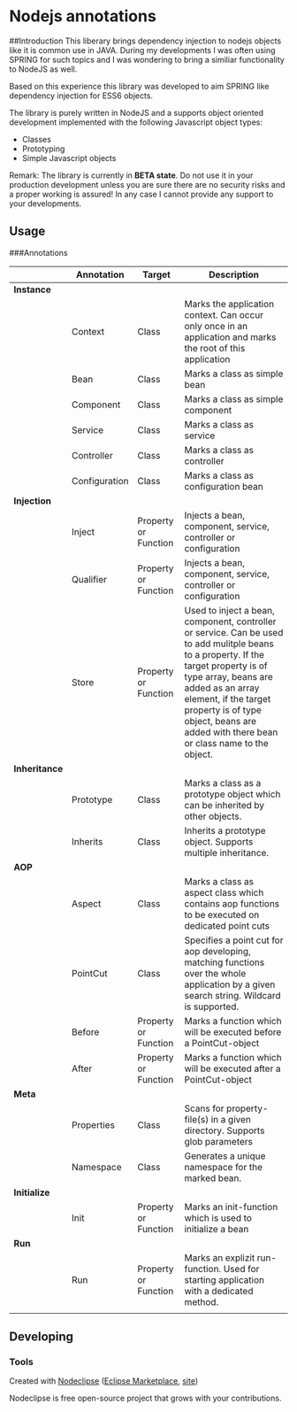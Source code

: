 # Nodejs annotations

##Introduction
This liberary brings dependency injection to nodejs objects like it is common use in JAVA.
During my developments I was often using SPRING for such topics and I was wondering to bring a similiar functionality to NodeJS as well. 

Based on this experience this library was developed to aim SPRING like dependency injection for ESS6 objects.

The library is purely written in NodeJS and a supports object oriented development implemented with the following Javascript object types:
 - Classes
 - Prototyping
 - Simple Javascript objects

 Remark: The library is currently in **BETA state**. Do not use it in your production development unless you are sure there are no security risks
 and a proper working is assured! In any case I cannot provide any support to your developments.

## Usage

###Annotations

|             | Annotation    | Target               | Description                                                                                                                                                                                                                                                                                    |
|-------------|---------------|----------------------|------------------------------------------------------------------------------------------------------------------------------------------------------------------------------------------------------------------------------------------------------------------------------------------------|
| **Instance**    |               |                      |                                                                                                                                                                                                                                                                                                |
|             | Context       | Class                | Marks the application context. Can occur only once in an application and marks the root of this application                                                                                                                                                                                    |
|             | Bean          | Class                | Marks a class as simple bean                                                                                                                                                                                                                                                                   |
|             | Component     | Class                | Marks a class as simple component                                                                                                                                                                                                                                                              |
|             | Service       | Class                | Marks a class as service                                                                                                                                                                                                                                                                       |
|             | Controller    | Class                | Marks a class as controller                                                                                                                                                                                                                                                                    |
|             | Configuration | Class                | Marks a class as configuration bean                                                                                                                                                                                                                                                            |
| **Injection**   |               |                      |                                                                                                                                                                                                                                                                                                |
|             | Inject        | Property or Function | Injects a bean, component, service, controller or configuration                                                                                                                                                                                                                                |
|             | Qualifier     | Property or Function | Injects a bean, component, service, controller or configuration                                                                                                                                                                                                                                |
|             | Store         | Property or Function | Used to inject a bean, component, controller or service. Can be used to add mulitple beans to a property. If the target property is of type array, beans are added as an array element, if the target property is of type object, beans are added with there bean or class name to the object. |
| **Inheritance** |               |                      |                                                                                                                                                                                                                                                                                                |
|             | Prototype     | Class                | Marks a class as a prototype object which can be inherited by other objects.                                                                                                                                                                                                                   |
|             | Inherits      | Class                | Inherits a prototype object. Supports multiple inheritance.                                                                                                                                                                                                                                    |
| **AOP**        |               |                      |                                                                                                                                                                                                                                                                                                |
|             | Aspect        | Class                | Marks a class as aspect class which contains aop functions to be executed on dedicated point cuts                                                                                                                                                                                              |
|             | PointCut      | Class                | Specifies a point cut for aop developing, matching functions over the whole application by a given search string. Wildcard is supported.                                                                                                                                                       |
|             | Before        | Property or Function | Marks a function which will be executed before a PointCut-object                                                                                                                                                                                                                               |
|             | After         | Property or Function | Marks a function which will be executed after a PointCut-object                                                                                                                                                                                                                                |
| **Meta**        |               |                      |                                                                                                                                                                                                                                                                                                |
|             | Properties    |   Class              | Scans for property-file(s) in a given directory. Supports glob parameters                                                                                                                                                                                                                      |
|             | Namespace     |   Class              | Generates a unique namespace for the marked bean.                                                                                                                                                                                                                                              |
| **Initialize**  |               |                      |                                                                                                                                                                                                                                                                                                |
|             | Init          | Property or Function | Marks an init-function which is used to initialize a bean                                                                                                                                                                                                                                      |
| **Run**         |               |                      |                                                                                                                                                                                                                                                                                                |
|             | Run           | Property or Function | Marks an explizit run-function. Used for starting application with a dedicated method.                                                                                                                                                                                                         |
                                                                                                                                                                                                                                                                                               |


## Developing



### Tools

Created with [Nodeclipse](https://github.com/Nodeclipse/nodeclipse-1)
 ([Eclipse Marketplace](http://marketplace.eclipse.org/content/nodeclipse), [site](http://www.nodeclipse.org))   

Nodeclipse is free open-source project that grows with your contributions.
